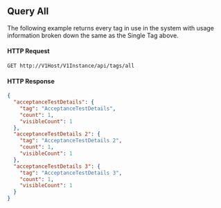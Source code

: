 ## Query All

The following example returns every tag in use in the system with usage information broken down the same as the Single Tag above.

#### HTTP Request

`GET http://V1Host/V1Instance/api/tags/all`

#### HTTP Response

```json
{
  "acceptanceTestDetails": {
    "tag": "AcceptanceTestDetails",
    "count": 1,
    "visibleCount": 1
  },
  "acceptanceTestDetails 2": {
    "tag": "AcceptanceTestDetails 2",
    "count": 1,
    "visibleCount": 1
  },
  "acceptanceTestDetails 3": {
    "tag": "AcceptanceTestDetails 3",
    "count": 1,
    "visibleCount": 1
  }
}
```